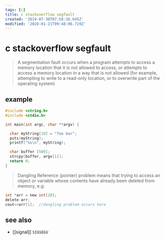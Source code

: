 ```yaml
---
tags: [c]
title: c stackoverflow segfault
created: '2019-07-30T07:58:36.045Z'
modified: '2020-01-21T09:48:06.719Z'
---
```


# c stackoverflow segfault

> A segmentation fault occurs when a program attempts to access a memory location that it is not allowed to access, or attempts to access a memory location in a way that is not allowed (for example, attempting to write to a read-only location, or to overwrite part of the operating system)

## example
```c
#include <string.h>
#include <stdio.h>

int main(int argc, char **argv) {

  char myString[10] = "foo bar";
  puts(myString);
  printf("%s\n", myString);

  char buffer [500];
  strcpy(buffer, argv[1]);
  return 0;
}
```

> Dangling Reference (pointer) problem means that trying to access an object or variable whose contents have already been deleted from memory, e.g:
```c
int *arr = new int[20];
delete arr;
cout<<arr[1];  //dangling problem occurs here
```

## see also
- [[signal]] `SIGSEGV`
